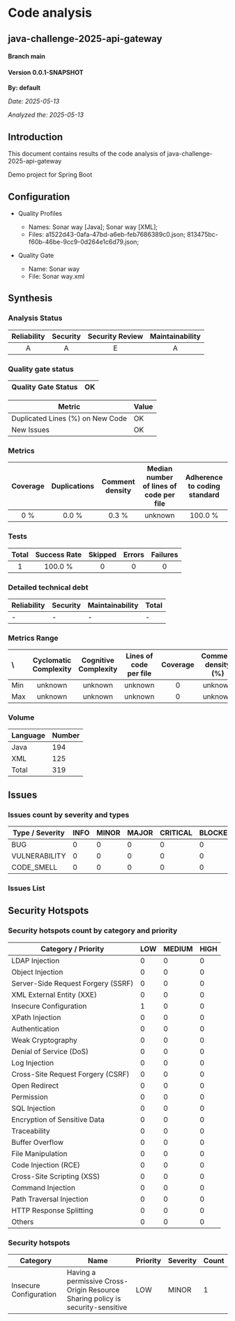 # Code analysis
## java-challenge-2025-api-gateway 
#### Branch main
#### Version 0.0.1-SNAPSHOT 

**By: default**

*Date: 2025-05-13*

*Analyzed the: 2025-05-13*

## Introduction
This document contains results of the code analysis of java-challenge-2025-api-gateway

Demo project for Spring Boot

## Configuration

- Quality Profiles
    - Names: Sonar way [Java]; Sonar way [XML]; 
    - Files: a1522d43-0afa-47bd-a6eb-feb7686389c0.json; 813475bc-f60b-46be-9cc9-0d264e1c6d79.json; 


 - Quality Gate
    - Name: Sonar way
    - File: Sonar way.xml

## Synthesis

### Analysis Status

Reliability | Security | Security Review | Maintainability |
:---:|:---:|:---:|:---:
A | A | E | A |

### Quality gate status

| Quality Gate Status | OK |
|-|-|

Metric|Value
---|---
Duplicated Lines (%) on New Code|OK
New Issues|OK


### Metrics

Coverage | Duplications | Comment density | Median number of lines of code per file | Adherence to coding standard |
:---:|:---:|:---:|:---:|:---:
0 % | 0.0 % | 0.3 % | unknown | 100.0 %

### Tests

Total | Success Rate | Skipped | Errors | Failures |
:---:|:---:|:---:|:---:|:---:
1 | 100.0 % | 0 | 0 | 0

### Detailed technical debt

Reliability|Security|Maintainability|Total
---|---|---|---
-|-|-|-


### Metrics Range

\ | Cyclomatic Complexity | Cognitive Complexity | Lines of code per file | Coverage | Comment density (%) | Duplication (%)
:---|:---:|:---:|:---:|:---:|:---:|:---:
Min | unknown | unknown | unknown | 0 | unknown | unknown
Max | unknown | unknown | unknown | 0 | unknown | unknown

### Volume

Language|Number
---|---
Java|194
XML|125
Total|319


## Issues

### Issues count by severity and types

Type / Severity|INFO|MINOR|MAJOR|CRITICAL|BLOCKER
---|---|---|---|---|---
BUG|0|0|0|0|0
VULNERABILITY|0|0|0|0|0
CODE_SMELL|0|0|0|0|0


### Issues List



## Security Hotspots

### Security hotspots count by category and priority

Category / Priority|LOW|MEDIUM|HIGH
---|---|---|---
LDAP Injection|0|0|0
Object Injection|0|0|0
Server-Side Request Forgery (SSRF)|0|0|0
XML External Entity (XXE)|0|0|0
Insecure Configuration|1|0|0
XPath Injection|0|0|0
Authentication|0|0|0
Weak Cryptography|0|0|0
Denial of Service (DoS)|0|0|0
Log Injection|0|0|0
Cross-Site Request Forgery (CSRF)|0|0|0
Open Redirect|0|0|0
Permission|0|0|0
SQL Injection|0|0|0
Encryption of Sensitive Data|0|0|0
Traceability|0|0|0
Buffer Overflow|0|0|0
File Manipulation|0|0|0
Code Injection (RCE)|0|0|0
Cross-Site Scripting (XSS)|0|0|0
Command Injection|0|0|0
Path Traversal Injection|0|0|0
HTTP Response Splitting|0|0|0
Others|0|0|0


### Security hotspots

Category|Name|Priority|Severity|Count
---|---|---|---|---
Insecure Configuration|Having a permissive Cross-Origin Resource Sharing policy is security-sensitive|LOW|MINOR|1

